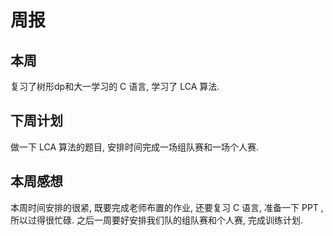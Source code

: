 # 周报

## 本周

复习了树形dp和大一学习的 C 语言, 学习了 LCA 算法. 

## 下周计划

做一下 LCA 算法的题目, 安排时间完成一场组队赛和一场个人赛.

## 本周感想

本周时间安排的很紧, 既要完成老师布置的作业, 还要复习 C 语言, 准备一下 PPT , 所以过得很忙碌. 之后一周要好安排我们队的组队赛和个人赛, 完成训练计划.
